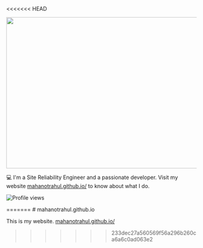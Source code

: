 <<<<<<< HEAD
<div align="center">
	<img src="https://raw.githubusercontent.com/mahanotrahul/mahanotrahul/master/img/header.svg" width="800" height="400">
	<br>
</div>

💻 I'm a Site Reliability Engineer and a passionate developer.
Visit my website [mahanotrahul.github.io/](https://mahanotrahul.github.io/) to know about what I do.

<p align="left">
  <img src="https://komarev.com/ghpvc/?username=mahanotrahul" alt="Profile views" />
</p>
=======
# mahanotrahul.github.io

This is my website. [mahanotrahul.github.io/](https://mahanotrahul.github.io/)
>>>>>>> 233dec27a560569f56a296b260ca6a6c0ad063e2
